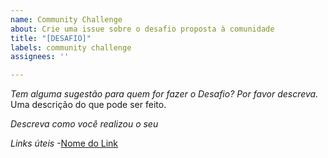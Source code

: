```yaml
---
name: Community Challenge
about: Crie uma issue sobre o desafio proposta à comunidade
title: "[DESAFIO]"
labels: community challenge
assignees: ''

---
```


*Tem alguma sugestão para quem for fazer o Desafio? Por favor descreva.*
Uma descrição do que pode ser feito.

*Descreva como você realizou o seu*

*Links úteis*
-[Nome do Link](URL)

